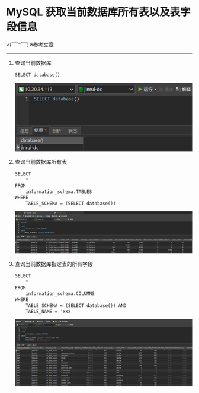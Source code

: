 # MySQL 获取当前数据库所有表以及表字段信息

<(￣︶￣)↗[参考文章](https://www.pianshen.com/article/4078174508/)

---

1.   查询当前数据库

     ```mysql
     SELECT database()
     ```

     ![image-20220211135610828](markdown/MySQL获取当前数据库所有表以及表字段信息.assets/image-20220211135610828.png)

     

2.   查询当前数据库所有表

     ```mysql
     SELECT 
         *
     FROM
         information_schema.TABLES
     WHERE
         TABLE_SCHEMA = (SELECT database())
     ```

     ![image-20220211135636796](markdown/MySQL获取当前数据库所有表以及表字段信息.assets/image-20220211135636796.png)

     

3.   查询当前数据库指定表的所有字段

     ```mysql
     SELECT 
         * 
     FROM 
         information_schema.COLUMNS 
     WHERE 
         TABLE_SCHEMA = (SELECT database()) AND
         TABLE_NAME = 'xxx'
     ```

     ![image-20220211135728449](markdown/MySQL获取当前数据库所有表以及表字段信息.assets/image-20220211135728449.png)

